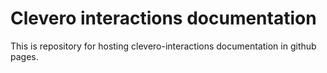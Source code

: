 # Clevero interactions documentation

This is repository for hosting clevero-interactions documentation in github pages.
